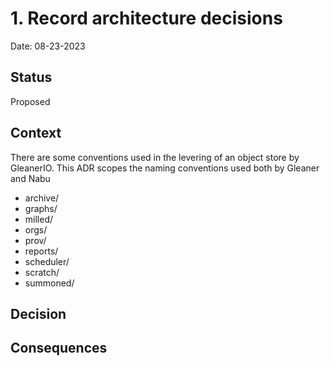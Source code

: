 # 1. Record architecture decisions

Date: 08-23-2023

## Status

Proposed

## Context

There are some conventions used in the levering of an object store by GleanerIO.
This ADR scopes the naming conventions used both by Gleaner and Nabu

* archive/
* graphs/
* milled/
* orgs/
* prov/
* reports/
* scheduler/
* scratch/
* summoned/

## Decision
 

## Consequences
 